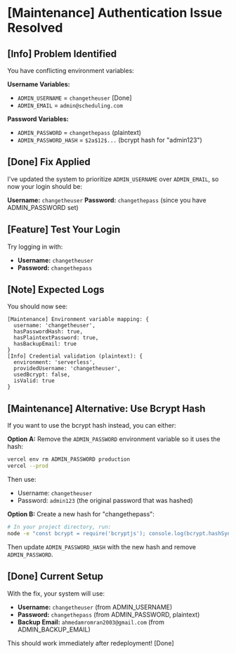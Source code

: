 # [Maintenance] Authentication Issue Resolved

## [Info] Problem Identified

You have conflicting environment variables:

**Username Variables:**
- `ADMIN_USERNAME` = `changetheuser` [Done]
- `ADMIN_EMAIL` = `admin@scheduling.com` 

**Password Variables:**
- `ADMIN_PASSWORD` = `changethepass` (plaintext)
- `ADMIN_PASSWORD_HASH` = `$2a$12$...` (bcrypt hash for "admin123")

## [Done] Fix Applied

I've updated the system to prioritize `ADMIN_USERNAME` over `ADMIN_EMAIL`, so now your login should be:

**Username:** `changetheuser`
**Password:** `changethepass` (since you have ADMIN_PASSWORD set)

## [Feature] Test Your Login

Try logging in with:
- **Username:** `changetheuser`  
- **Password:** `changethepass`

## [Note] Expected Logs

You should now see:
```
[Maintenance] Environment variable mapping: {
  username: 'changetheuser',
  hasPasswordHash: true,
  hasPlaintextPassword: true,
  hasBackupEmail: true
}
[Info] Credential validation (plaintext): {
  environment: 'serverless',
  providedUsername: 'changetheuser',
  usedBcrypt: false,
  isValid: true
}
```

## [Maintenance] Alternative: Use Bcrypt Hash

If you want to use the bcrypt hash instead, you can either:

**Option A:** Remove the `ADMIN_PASSWORD` environment variable so it uses the hash:
```bash
vercel env rm ADMIN_PASSWORD production
vercel --prod
```
Then use:
- Username: `changetheuser`
- Password: `admin123` (the original password that was hashed)

**Option B:** Create a new hash for "changethepass":
```bash
# In your project directory, run:
node -e "const bcrypt = require('bcryptjs'); console.log(bcrypt.hashSync('changethepass', 12));"
```
Then update `ADMIN_PASSWORD_HASH` with the new hash and remove `ADMIN_PASSWORD`.

## [Done] Current Setup

With the fix, your system will use:
- **Username:** `changetheuser` (from ADMIN_USERNAME)
- **Password:** `changethepass` (from ADMIN_PASSWORD, plaintext)
- **Backup Email:** `ahmedamromran2003@gmail.com` (from ADMIN_BACKUP_EMAIL)

This should work immediately after redeployment! [Done]